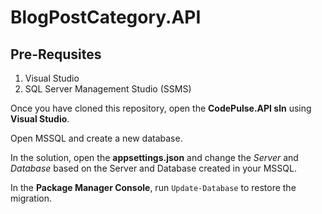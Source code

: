 # BlogPostCategory.API

## Pre-Requsites
1. Visual Studio
2. SQL Server Management Studio (SSMS)

Once you have cloned this repository, open the **CodePulse.API sln** using **Visual Studio**.

Open MSSQL and create a new database.

In the solution, open the **appsettings.json** and change the *Server* and *Database* based on the Server and Database created in your MSSQL.

In the **Package Manager Console**, run `Update-Database` to restore the migration.

